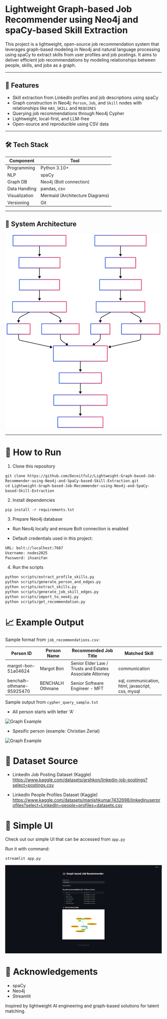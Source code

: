 # Lightweight Graph-based Job Recommender using Neo4j and spaCy-based Skill Extraction

This project is a lightweight, open-source job recommendation system that leverages graph-based modeling in Neo4j and natural language processing using spaCy to extract skills from user profiles and job postings. It aims to deliver efficient job recommendations by modeling relationships between people, skills, and jobs as a graph.

---

## 📌 Features

- Skill extraction from LinkedIn profiles and job descriptions using spaCy
- Graph construction in Neo4j: `Person`, `Job`, and `Skill` nodes with relationships like `HAS_SKILL` and `REQUIRES`
- Querying job recommendations through Neo4j Cypher
- Lightweight, local-first, and LLM-free
- Open-source and reproducible using CSV data

---

## 🛠️ Tech Stack

| Component     | Tool                        |
|---------------|-----------------------------|
| Programming   | Python 3.10+                |
| NLP           | spaCy                       |
| Graph DB      | Neo4j (Bolt connection)     |
| Data Handling | pandas, csv                 |
| Visualization | Mermaid (Architecture Diagrams) |
| Versioning    | Git                         |

---

## 🧠 System Architecture

![System Architecture](assets/Architecture.svg)

---

# 🚀 How to Run

1. Clone this repository

```
git clone https://github.com/Deceitfulz/Lightweight-Graph-based-Job-Recommender-using-Neo4j-and-SpaCy-based-Skill-Extraction.git
cd Lightweight-Graph-based-Job-Recommender-using-Neo4j-and-SpaCy-based-Skill-Extraction
```

2. Install dependencies

```
pip install -r requirements.txt
```

3. Prepare Neo4j database

- Run Neo4j locally and ensure Bolt connection is enabled

- Default credentials used in this project:

```
URL: bolt://localhost:7687
Username: nodes2025
Password: ihsanifan
```

4. Run the scripts

```
python scripts/extract_profile_skills.py
python scripts/generate_person_and_edges.py
python scripts/extract_skills.py
python scripts/generate_job_skill_edges.py
python scripts/import_to_neo4j.py
python scripts/get_recommendation.py
```

# 📈 Example Output
Sample format from `job_recommendations.csv`:

| Person ID | Person Name | Recommended Job Title | Matched Skill |
|---------------|-----------------------------| - | - |
| margot-bon-51a04624   |      Margot Bon           | Senior Elder Law / Trusts and Estates Associate Attorney | communication |
| benchalh-othmane-95925470           | BENCHALH Othmane                       | Senior Software Engineer - MFT | sql, communication, html, javascript, css, mysql|

Sample output from `cypher_query_sample.txt`
- All person starts with letter 'A'

![Graph Example](assets/Graph_example.svg)

- Spesific person (example: Christian Zerial)

![Graph Example](assets/Graph_example_spesific.svg)

# 📄 Dataset Source
- LinkedIn Job Posting Dataset (Kaggle)
https://www.kaggle.com/datasets/arshkon/linkedin-job-postings?select=postings.csv

- LinkedIn People Profiles Dataset (Kaggle)
https://www.kaggle.com/datasets/manishkumar7432698/linkedinuserprofiles?select=LinkedIn+people+profiles+datasets.csv

# 💎 Simple UI

Check out our simple UI that can be accessed from `app.py`

Run it with command:
```
streamlit app.py
```

![Streamlit UI](assets/streamlit_ui.png)


# 🤝 Acknowledgements
- spaCy
- Neo4j
- Streamlit

Inspired by lightweight AI engineering and graph-based solutions for talent matching.